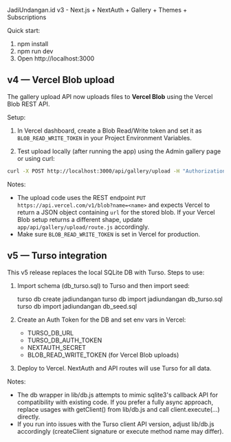 JadiUndangan.id v3 - Next.js + NextAuth + Gallery + Themes + Subscriptions

Quick start:
1. npm install
2. npm run dev
3. Open http://localhost:3000


## v4 — Vercel Blob upload
The gallery upload API now uploads files to **Vercel Blob** using the Vercel Blob REST API.


Setup:
1. In Vercel dashboard, create a Blob Read/Write token and set it as `BLOB_READ_WRITE_TOKEN` in your Project Environment Variables.

2. Test upload locally (after running the app) using the Admin gallery page or using curl:

```bash
curl -X POST http://localhost:3000/api/gallery/upload -H "Authorization: Bearer <not-required-for-local>" -F "file=@/path/to/photo.jpg" -F "invitation_id=0"
```

Notes:
- The upload code uses the REST endpoint `PUT https://api.vercel.com/v1/blob?name=<name>` and expects Vercel to return a JSON object containing `url` for the stored blob. If your Vercel Blob setup returns a different shape, update `app/api/gallery/upload/route.js` accordingly.
- Make sure `BLOB_READ_WRITE_TOKEN` is set in Vercel for production.


## v5 — Turso integration
This v5 release replaces the local SQLite DB with Turso. Steps to use:

1. Import schema (db_turso.sql) to Turso and then import seed:

   turso db create jadiundangan
   turso db import jadiundangan db_turso.sql
   turso db import jadiundangan db_seed.sql

2. Create an Auth Token for the DB and set env vars in Vercel:
   - TURSO_DB_URL
   - TURSO_DB_AUTH_TOKEN
   - NEXTAUTH_SECRET
   - BLOB_READ_WRITE_TOKEN (for Vercel Blob uploads)

3. Deploy to Vercel. NextAuth and API routes will use Turso for all data.

Notes:
- The db wrapper in lib/db.js attempts to mimic sqlite3's callback API for compatibility with existing code. If you prefer a fully async approach, replace usages with getClient() from lib/db.js and call client.execute(...) directly.
- If you run into issues with the Turso client API version, adjust lib/db.js accordingly (createClient signature or execute method name may differ).
